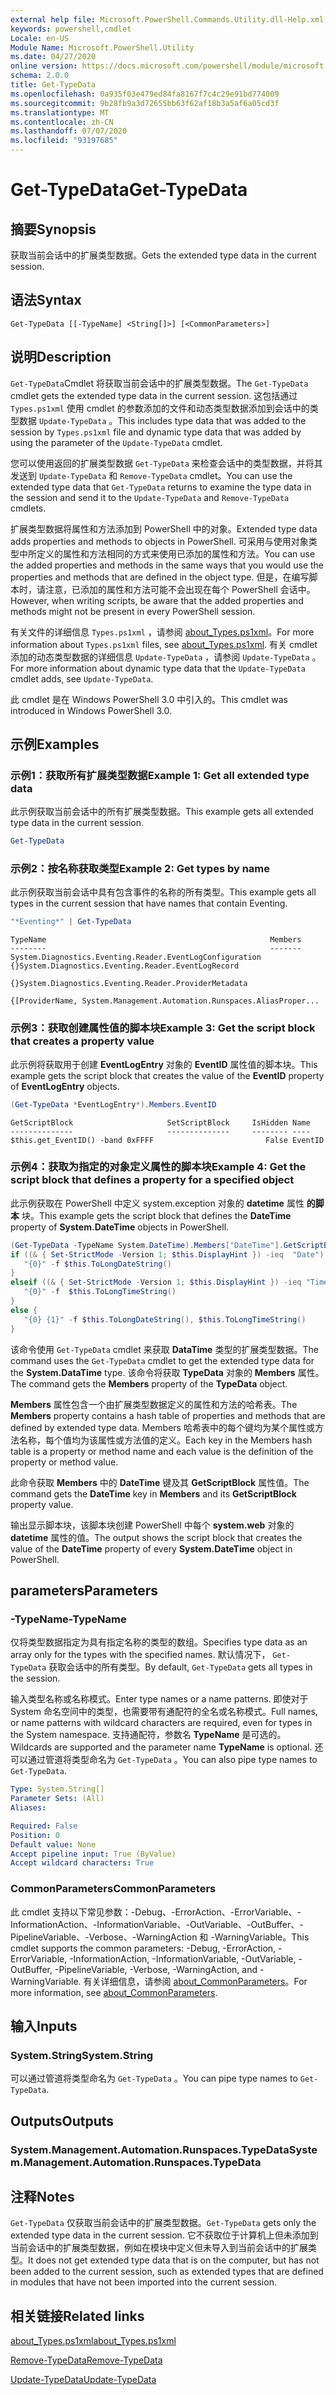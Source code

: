 ```yaml
---
external help file: Microsoft.PowerShell.Commands.Utility.dll-Help.xml
keywords: powershell,cmdlet
Locale: en-US
Module Name: Microsoft.PowerShell.Utility
ms.date: 04/27/2020
online version: https://docs.microsoft.com/powershell/module/microsoft.powershell.utility/get-typedata?view=powershell-7.1&WT.mc_id=ps-gethelp
schema: 2.0.0
title: Get-TypeData
ms.openlocfilehash: 0a935f03e479ed84fa8167f7c4c29e91bd774009
ms.sourcegitcommit: 9b28fb9a3d72655bb63f62af18b3a5af6a05cd3f
ms.translationtype: MT
ms.contentlocale: zh-CN
ms.lasthandoff: 07/07/2020
ms.locfileid: "93197685"
---
```

# <span data-ttu-id="8e7d9-103">Get-TypeData</span><span class="sxs-lookup"><span data-stu-id="8e7d9-103">Get-TypeData</span></span>

## <span data-ttu-id="8e7d9-104">摘要</span><span class="sxs-lookup"><span data-stu-id="8e7d9-104">Synopsis</span></span>
<span data-ttu-id="8e7d9-105">获取当前会话中的扩展类型数据。</span><span class="sxs-lookup"><span data-stu-id="8e7d9-105">Gets the extended type data in the current session.</span></span>

## <span data-ttu-id="8e7d9-106">语法</span><span class="sxs-lookup"><span data-stu-id="8e7d9-106">Syntax</span></span>

```
Get-TypeData [[-TypeName] <String[]>] [<CommonParameters>]
```

## <span data-ttu-id="8e7d9-107">说明</span><span class="sxs-lookup"><span data-stu-id="8e7d9-107">Description</span></span>

<span data-ttu-id="8e7d9-108">`Get-TypeData`Cmdlet 将获取当前会话中的扩展类型数据。</span><span class="sxs-lookup"><span data-stu-id="8e7d9-108">The `Get-TypeData` cmdlet gets the extended type data in the current session.</span></span> <span data-ttu-id="8e7d9-109">这包括通过 `Types.ps1xml` 使用 cmdlet 的参数添加的文件和动态类型数据添加到会话中的类型数据 `Update-TypeData` 。</span><span class="sxs-lookup"><span data-stu-id="8e7d9-109">This includes type data that was added to the session by `Types.ps1xml` file and dynamic type data that was added by using the parameter of the `Update-TypeData` cmdlet.</span></span>

<span data-ttu-id="8e7d9-110">您可以使用返回的扩展类型数据 `Get-TypeData` 来检查会话中的类型数据，并将其发送到 `Update-TypeData` 和 `Remove-TypeData` cmdlet。</span><span class="sxs-lookup"><span data-stu-id="8e7d9-110">You can use the extended type data that `Get-TypeData` returns to examine the type data in the session and send it to the `Update-TypeData` and `Remove-TypeData` cmdlets.</span></span>

<span data-ttu-id="8e7d9-111">扩展类型数据将属性和方法添加到 PowerShell 中的对象。</span><span class="sxs-lookup"><span data-stu-id="8e7d9-111">Extended type data adds properties and methods to objects in PowerShell.</span></span> <span data-ttu-id="8e7d9-112">可采用与使用对象类型中所定义的属性和方法相同的方式来使用已添加的属性和方法。</span><span class="sxs-lookup"><span data-stu-id="8e7d9-112">You can use the added properties and methods in the same ways that you would use the properties and methods that are defined in the object type.</span></span> <span data-ttu-id="8e7d9-113">但是，在编写脚本时，请注意，已添加的属性和方法可能不会出现在每个 PowerShell 会话中。</span><span class="sxs-lookup"><span data-stu-id="8e7d9-113">However, when writing scripts, be aware that the added properties and methods might not be present in every PowerShell session.</span></span>

<span data-ttu-id="8e7d9-114">有关文件的详细信息 `Types.ps1xml` ，请参阅 [about_Types.ps1xml](../Microsoft.PowerShell.Core/About/about_Types.ps1xml.md)。</span><span class="sxs-lookup"><span data-stu-id="8e7d9-114">For more information about `Types.ps1xml` files, see [about_Types.ps1xml](../Microsoft.PowerShell.Core/About/about_Types.ps1xml.md).</span></span> <span data-ttu-id="8e7d9-115">有关 cmdlet 添加的动态类型数据的详细信息 `Update-TypeData` ，请参阅 `Update-TypeData` 。</span><span class="sxs-lookup"><span data-stu-id="8e7d9-115">For more information about dynamic type data that the `Update-TypeData` cmdlet adds, see `Update-TypeData`.</span></span>

<span data-ttu-id="8e7d9-116">此 cmdlet 是在 Windows PowerShell 3.0 中引入的。</span><span class="sxs-lookup"><span data-stu-id="8e7d9-116">This cmdlet was introduced in Windows PowerShell 3.0.</span></span>

## <span data-ttu-id="8e7d9-117">示例</span><span class="sxs-lookup"><span data-stu-id="8e7d9-117">Examples</span></span>

### <span data-ttu-id="8e7d9-118">示例1：获取所有扩展类型数据</span><span class="sxs-lookup"><span data-stu-id="8e7d9-118">Example 1: Get all extended type data</span></span>

<span data-ttu-id="8e7d9-119">此示例获取当前会话中的所有扩展类型数据。</span><span class="sxs-lookup"><span data-stu-id="8e7d9-119">This example gets all extended type data in the current session.</span></span>

 ```powershell
Get-TypeData
```

### <span data-ttu-id="8e7d9-120">示例2：按名称获取类型</span><span class="sxs-lookup"><span data-stu-id="8e7d9-120">Example 2: Get types by name</span></span>

<span data-ttu-id="8e7d9-121">此示例获取当前会话中具有包含事件的名称的所有类型。</span><span class="sxs-lookup"><span data-stu-id="8e7d9-121">This example gets all types in the current session that have names that contain Eventing.</span></span>

 ```powershell
"*Eventing*" | Get-TypeData
```

```Output
TypeName                                                  Members
--------                                                  -------
System.Diagnostics.Eventing.Reader.EventLogConfiguration  {}System.Diagnostics.Eventing.Reader.EventLogRecord
                                                          {}System.Diagnostics.Eventing.Reader.ProviderMetadata
                                                          {[ProviderName, System.Management.Automation.Runspaces.AliasProper...
```

### <span data-ttu-id="8e7d9-122">示例3：获取创建属性值的脚本块</span><span class="sxs-lookup"><span data-stu-id="8e7d9-122">Example 3: Get the script block that creates a property value</span></span>

<span data-ttu-id="8e7d9-123">此示例将获取用于创建 **EventLogEntry** 对象的 **EventID** 属性值的脚本块。</span><span class="sxs-lookup"><span data-stu-id="8e7d9-123">This example gets the script block that creates the value of the **EventID** property of **EventLogEntry** objects.</span></span>

 ```powershell
(Get-TypeData *EventLogEntry*).Members.EventID
```

```Output
GetScriptBlock                     SetScriptBlock     IsHidden Name
--------------                     --------------     -------- ----
$this.get_EventID() -band 0xFFFF                         False EventID
```

### <span data-ttu-id="8e7d9-124">示例4：获取为指定的对象定义属性的脚本块</span><span class="sxs-lookup"><span data-stu-id="8e7d9-124">Example 4: Get the script block that defines a property for a specified object</span></span>

<span data-ttu-id="8e7d9-125">此示例获取在 PowerShell 中定义 system.exception 对象的 **datetime** 属性 **的脚本** 块。</span><span class="sxs-lookup"><span data-stu-id="8e7d9-125">This example gets the script block that defines the **DateTime** property of **System.DateTime** objects in PowerShell.</span></span>

 ```powershell
(Get-TypeData -TypeName System.DateTime).Members["DateTime"].GetScriptBlock
if ((& { Set-StrictMode -Version 1; $this.DisplayHint }) -ieq  "Date") {
    "{0}" -f $this.ToLongDateString()
}
elseif ((& { Set-StrictMode -Version 1; $this.DisplayHint }) -ieq "Time") {
    "{0}" -f  $this.ToLongTimeString()
}
else {
    "{0} {1}" -f $this.ToLongDateString(), $this.ToLongTimeString()
}
```

<span data-ttu-id="8e7d9-126">该命令使用 `Get-TypeData` cmdlet 来获取 **DataTime** 类型的扩展类型数据。</span><span class="sxs-lookup"><span data-stu-id="8e7d9-126">The command uses the `Get-TypeData` cmdlet to get the extended type data for the **System.DataTime** type.</span></span> <span data-ttu-id="8e7d9-127">该命令将获取 **TypeData** 对象的 **Members** 属性。</span><span class="sxs-lookup"><span data-stu-id="8e7d9-127">The command gets the **Members** property of the **TypeData** object.</span></span>

<span data-ttu-id="8e7d9-128">**Members** 属性包含一个由扩展类型数据定义的属性和方法的哈希表。</span><span class="sxs-lookup"><span data-stu-id="8e7d9-128">The **Members** property contains a hash table of properties and methods that are defined by extended type data.</span></span> <span data-ttu-id="8e7d9-129">Members 哈希表中的每个键均为某个属性或方法名称，每个值均为该属性或方法值的定义。</span><span class="sxs-lookup"><span data-stu-id="8e7d9-129">Each key in the Members hash table is a property or method name and each value is the definition of the property or method value.</span></span>

<span data-ttu-id="8e7d9-130">此命令获取 **Members** 中的 **DateTime** 键及其 **GetScriptBlock** 属性值。</span><span class="sxs-lookup"><span data-stu-id="8e7d9-130">The command gets the **DateTime** key in **Members** and its **GetScriptBlock** property value.</span></span>

<span data-ttu-id="8e7d9-131">输出显示脚本块，该脚本块创建 PowerShell 中每个 **system.web** 对象的 **datetime** 属性的值。</span><span class="sxs-lookup"><span data-stu-id="8e7d9-131">The output shows the script block that creates the value of the **DateTime** property of every **System.DateTime** object in PowerShell.</span></span>

## <span data-ttu-id="8e7d9-132">parameters</span><span class="sxs-lookup"><span data-stu-id="8e7d9-132">Parameters</span></span>

### <span data-ttu-id="8e7d9-133">-TypeName</span><span class="sxs-lookup"><span data-stu-id="8e7d9-133">-TypeName</span></span>

<span data-ttu-id="8e7d9-134">仅将类型数据指定为具有指定名称的类型的数组。</span><span class="sxs-lookup"><span data-stu-id="8e7d9-134">Specifies type data as an array only for the types with the specified names.</span></span> <span data-ttu-id="8e7d9-135">默认情况下， `Get-TypeData` 获取会话中的所有类型。</span><span class="sxs-lookup"><span data-stu-id="8e7d9-135">By default, `Get-TypeData` gets all types in the session.</span></span>

<span data-ttu-id="8e7d9-136">输入类型名称或名称模式。</span><span class="sxs-lookup"><span data-stu-id="8e7d9-136">Enter type names or a name patterns.</span></span> <span data-ttu-id="8e7d9-137">即使对于 System 命名空间中的类型，也需要带有通配符的全名或名称模式。</span><span class="sxs-lookup"><span data-stu-id="8e7d9-137">Full names, or name patterns with wildcard characters are required, even for types in the System namespace.</span></span> <span data-ttu-id="8e7d9-138">支持通配符，参数名 **TypeName** 是可选的。</span><span class="sxs-lookup"><span data-stu-id="8e7d9-138">Wildcards are supported and the parameter name **TypeName** is optional.</span></span> <span data-ttu-id="8e7d9-139">还可以通过管道将类型命名为 `Get-TypeData` 。</span><span class="sxs-lookup"><span data-stu-id="8e7d9-139">You can also pipe type names to `Get-TypeData`.</span></span>

```yaml
Type: System.String[]
Parameter Sets: (All)
Aliases:

Required: False
Position: 0
Default value: None
Accept pipeline input: True (ByValue)
Accept wildcard characters: True
```

### <span data-ttu-id="8e7d9-140">CommonParameters</span><span class="sxs-lookup"><span data-stu-id="8e7d9-140">CommonParameters</span></span>

<span data-ttu-id="8e7d9-141">此 cmdlet 支持以下常见参数：-Debug、-ErrorAction、-ErrorVariable、-InformationAction、-InformationVariable、-OutVariable、-OutBuffer、-PipelineVariable、-Verbose、-WarningAction 和 -WarningVariable。</span><span class="sxs-lookup"><span data-stu-id="8e7d9-141">This cmdlet supports the common parameters: -Debug, -ErrorAction, -ErrorVariable, -InformationAction, -InformationVariable, -OutVariable, -OutBuffer, -PipelineVariable, -Verbose, -WarningAction, and -WarningVariable.</span></span> <span data-ttu-id="8e7d9-142">有关详细信息，请参阅 [about_CommonParameters](https://go.microsoft.com/fwlink/?LinkID=113216)。</span><span class="sxs-lookup"><span data-stu-id="8e7d9-142">For more information, see [about_CommonParameters](https://go.microsoft.com/fwlink/?LinkID=113216).</span></span>

## <span data-ttu-id="8e7d9-143">输入</span><span class="sxs-lookup"><span data-stu-id="8e7d9-143">Inputs</span></span>

### <span data-ttu-id="8e7d9-144">System.String</span><span class="sxs-lookup"><span data-stu-id="8e7d9-144">System.String</span></span>

<span data-ttu-id="8e7d9-145">可以通过管道将类型命名为 `Get-TypeData` 。</span><span class="sxs-lookup"><span data-stu-id="8e7d9-145">You can pipe type names to `Get-TypeData`.</span></span>

## <span data-ttu-id="8e7d9-146">Outputs</span><span class="sxs-lookup"><span data-stu-id="8e7d9-146">Outputs</span></span>

### <span data-ttu-id="8e7d9-147">System.Management.Automation.Runspaces.TypeData</span><span class="sxs-lookup"><span data-stu-id="8e7d9-147">System.Management.Automation.Runspaces.TypeData</span></span>

## <span data-ttu-id="8e7d9-148">注释</span><span class="sxs-lookup"><span data-stu-id="8e7d9-148">Notes</span></span>

<span data-ttu-id="8e7d9-149">`Get-TypeData` 仅获取当前会话中的扩展类型数据。</span><span class="sxs-lookup"><span data-stu-id="8e7d9-149">`Get-TypeData` gets only the extended type data in the current session.</span></span> <span data-ttu-id="8e7d9-150">它不获取位于计算机上但未添加到当前会话中的扩展类型数据，例如在模块中定义但未导入到当前会话中的扩展类型。</span><span class="sxs-lookup"><span data-stu-id="8e7d9-150">It does not get extended type data that is on the computer, but has not been added to the current session, such as extended types that are defined in modules that have not been imported into the current session.</span></span>

## <span data-ttu-id="8e7d9-151">相关链接</span><span class="sxs-lookup"><span data-stu-id="8e7d9-151">Related links</span></span>

[<span data-ttu-id="8e7d9-152">about_Types.ps1xml</span><span class="sxs-lookup"><span data-stu-id="8e7d9-152">about_Types.ps1xml</span></span>](../Microsoft.PowerShell.Core/About/about_Types.ps1xml.md)

[<span data-ttu-id="8e7d9-153">Remove-TypeData</span><span class="sxs-lookup"><span data-stu-id="8e7d9-153">Remove-TypeData</span></span>](Remove-TypeData.md)

[<span data-ttu-id="8e7d9-154">Update-TypeData</span><span class="sxs-lookup"><span data-stu-id="8e7d9-154">Update-TypeData</span></span>](Update-TypeData.md)

